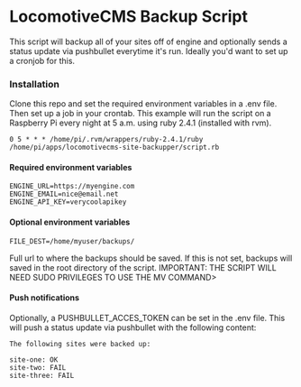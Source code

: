 # LocomotiveCMS Backup Script
This script will backup all of your sites off of engine and optionally sends a status update via pushbullet everytime it's run. Ideally you'd want to set up a cronjob for this.

### Installation
Clone this repo and set the required environment variables in a .env file. Then set up a job in your crontab.
This example will run the script on a Raspberry Pi every night at 5 a.m. using ruby 2.4.1 (installed with rvm).
```
0 5 * * * /home/pi/.rvm/wrappers/ruby-2.4.1/ruby /home/pi/apps/locomotivecms-site-backupper/script.rb
```

#### Required environment variables
```
ENGINE_URL=https://myengine.com
ENGINE_EMAIL=nice@email.net
ENGINE_API_KEY=verycoolapikey
```

#### Optional environment variables
```
FILE_DEST=/home/myuser/backups/
```
Full url to where the backups should be saved. If this is not set, backups will saved in the root directory of the script.
IMPORTANT: THE SCRIPT WILL NEED SUDO PRIVILEGES TO USE THE MV COMMAND>

#### Push notifications
Optionally, a PUSHBULLET_ACCES_TOKEN can be set in the .env file. This will push a status update via pushbullet with the following content:

```
The following sites were backed up: 

site-one: OK
site-two: FAIL
site-three: FAIL
```
